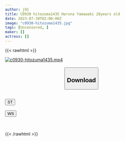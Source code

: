 ```yaml
---
author: j91
title: C0930 hitozuma1435 Haruna Yamawaki 28years old
date: 2023-07-30T02:00:00Z
image: "c0930-hitozuma1435.jpg"
tags: [Uncensored, ]
maker: []
actress: []
---
```



{{< rawhtml >}}

<div class="video" data-videoid="Mk3Yqe4eevcm3O4">
    <a href="javascript:;">
        <img src="https://my.j91.asia/posts/c0930-hitozuma1435/c0930-hitozuma1435.jpg" width="WIDTH" height="HEIGHT" alt="c0930-hitozuma1435.mp4" loading="lazy">
    </a>
</div>

<script type="text/javascript" src="https://j91.asia/asset/on-demand-st.js"></script>

<br>
  <link rel="stylesheet" href="https://j91.asia/asset/bs5.css">
  
  <center>
  <button class="btn btn-primary" type="button" data-bs-toggle="collapse" data-bs-target=".multi-collapse" aria-expanded="false" aria-controls="multiCollapseExample1 multiCollapseExample2"><h2>Download</h2></button></center>
</p>
<div class="row">
  <div class="col">
    <div class="collapse multi-collapse" id="multiCollapseExample1">
      <div class="card card-body">
	      	      <br>
<div class="buttons">  
<a href="https://streamtape.to/v/Mk3Yqe4eevcm3O4"><button class="btn-hover color-3"><i class="fa fa-download"></i> ST</button></a></div>
    </div>
  </div>
</div>
  <div class="col">
    <div class="collapse multi-collapse" id="multiCollapseExample2">
      <div class="card card-body">
	      <br>
<div class="buttons">
    <a href="https://wolfstream.tv/gsx0zq2ofb1k.html"><button class="btn-hover color-9"><i class="fa fa-download"></i> WS</button></a></div>
<br><br>
      </div>
    </div>
  </div>
</div>

{{< /rawhtml >}}